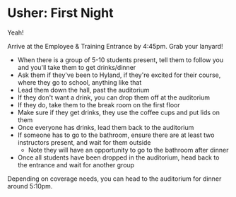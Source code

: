 # Usher: First Night
Yeah!

Arrive at the Employee & Training Entrance by 4:45pm. Grab your lanyard!

- When there is a group of 5-10 students present, tell them to follow you and you'll take them to get drinks/dinner
- Ask them if they've been to Hyland, if they're excited for their course, where they go to school, anything like that
- Lead them down the hall, past the auditorium
- If they don't want a drink, you can drop them off at the auditorium
- If they do, take them to the break room on the first floor
- Make sure if they get drinks, they use the coffee cups and put lids on them
- Once everyone has drinks, lead them back to the auditorium
- If someone has to go to the bathroom, ensure there are at least two instructors present, and wait for them outside  
    - Note they will have an opportunity to go to the bathroom after dinner
- Once all students have been dropped in the auditorium, head back to the entrance and wait for another group

Depending on coverage needs, you can head to the auditorium for dinner around 5:10pm.
